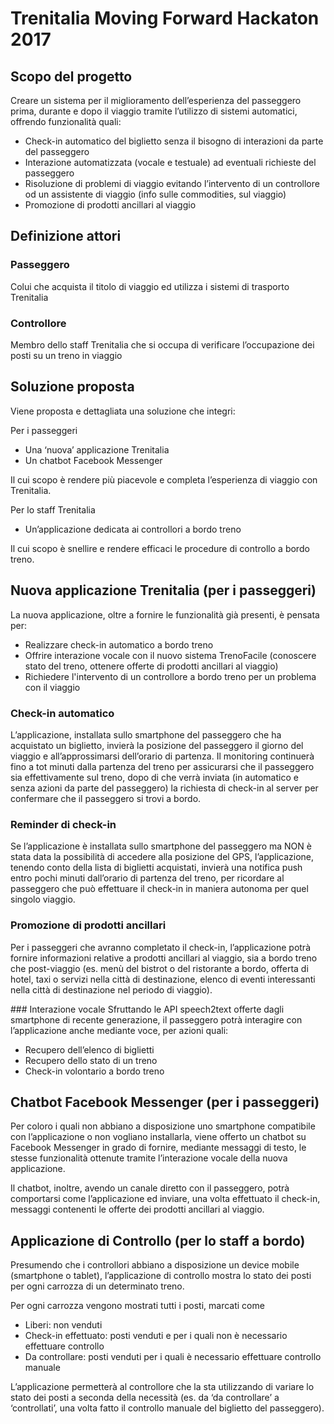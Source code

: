 # Trenitalia Moving Forward Hackaton 2017

## Scopo del progetto

Creare un sistema per il miglioramento dell’esperienza del passeggero prima, durante e dopo il viaggio tramite l’utilizzo di sistemi automatici, offrendo funzionalità quali:
- Check-in automatico del biglietto senza il bisogno di interazioni da parte del passeggero
- Interazione automatizzata (vocale e testuale) ad eventuali richieste del passeggero
- Risoluzione di problemi di viaggio evitando l’intervento di un controllore od un assistente di viaggio (info sulle commodities, sul viaggio)
- Promozione di prodotti ancillari al viaggio


## Definizione attori

### Passeggero

Colui che acquista il titolo di viaggio ed utilizza i sistemi di trasporto Trenitalia

### Controllore

Membro dello staff Trenitalia che si occupa di verificare l’occupazione dei posti su un treno in viaggio


## Soluzione proposta

Viene proposta e dettagliata una soluzione che integri:

Per i passeggeri
- Una ‘nuova’ applicazione Trenitalia
- Un chatbot Facebook Messenger

Il cui scopo è rendere più piacevole e completa l’esperienza di viaggio con Trenitalia.


Per lo staff Trenitalia
- Un’applicazione dedicata ai controllori a bordo treno

Il cui scopo è snellire e rendere efficaci le procedure di controllo a bordo treno.


## Nuova applicazione Trenitalia (per i passeggeri)

La nuova applicazione, oltre a fornire le funzionalità già presenti, è pensata per:
- Realizzare check-in automatico a bordo treno
- Offrire interazione vocale con il nuovo sistema TrenoFacile (conoscere stato del treno, ottenere offerte di prodotti ancillari al viaggio)
- Richiedere l'intervento di un controllore a bordo treno per un problema con il viaggio

### Check-in automatico
L’applicazione, installata sullo smartphone del passeggero che ha acquistato un biglietto, invierà la posizione del passeggero il giorno del viaggio e all’approssimarsi dell’orario di partenza. Il monitoring continuerà fino a tot minuti dalla partenza del treno per assicurarsi che il passeggero sia effettivamente sul treno, dopo di che verrà inviata (in automatico e senza azioni da parte del passeggero) la richiesta di check-in al server per confermare che il passeggero si trovi a bordo.

### Reminder di check-in
Se l’applicazione è installata sullo smartphone del passeggero ma NON è stata data la possibilità di accedere alla posizione del GPS, l’applicazione, tenendo conto della lista di biglietti acquistati, invierà una notifica push entro pochi minuti dall’orario di partenza del treno, per ricordare al passeggero che può effettuare il check-in in maniera autonoma per quel singolo viaggio.

### Promozione di prodotti ancillari
Per i passeggeri che avranno completato il check-in, l’applicazione potrà fornire informazioni relative a prodotti ancillari al viaggio, sia a bordo treno che post-viaggio (es. menù del bistrot o del ristorante a bordo, offerta di hotel, taxi o servizi nella città di destinazione, elenco di eventi interessanti nella città di destinazione nel periodo di viaggio).

### Interazione vocale
Sfruttando le API speech2text offerte dagli smartphone di recente generazione, il passeggero potrà interagire con l’applicazione anche mediante voce, per azioni quali:
- Recupero dell’elenco di biglietti
- Recupero dello stato di un treno
- Check-in volontario a bordo treno

## Chatbot Facebook Messenger (per i passeggeri)
Per coloro i quali non abbiano a disposizione uno smartphone compatibile con l’applicazione o non vogliano installarla, viene offerto un chatbot su Facebook Messenger in grado di fornire, mediante messaggi di testo, le stesse funzionalità ottenute tramite l’interazione vocale della nuova applicazione.

Il chatbot, inoltre, avendo un canale diretto con il passeggero, potrà comportarsi come l’applicazione ed inviare, una volta effettuato il check-in, messaggi contenenti le offerte dei prodotti ancillari al viaggio.

## Applicazione di Controllo (per lo staff a bordo)
Presumendo che i controllori abbiano a disposizione un device mobile (smartphone o tablet), l’applicazione di controllo mostra lo stato dei posti per ogni carrozza di un determinato treno.

Per ogni carrozza vengono mostrati tutti i posti, marcati come
- Liberi: non venduti
- Check-in effettuato: posti venduti e per i quali non è necessario effettuare controllo
- Da controllare: posti venduti per i quali è necessario effettuare controllo manuale

L’applicazione permetterà al controllore che la sta utilizzando di variare lo stato dei posti a seconda della necessità (es. da ‘da controllare’ a ‘controllati’, una volta fatto il controllo manuale del biglietto del passeggero).
